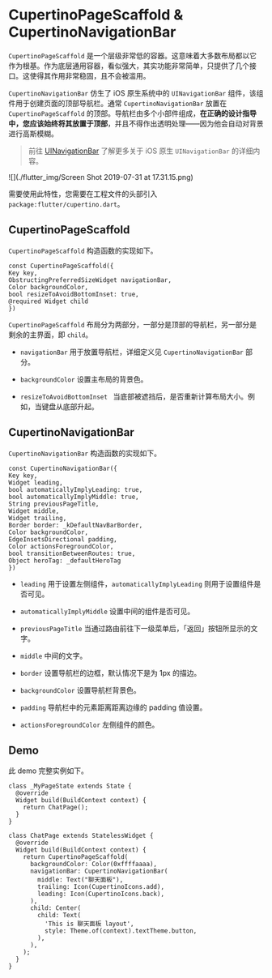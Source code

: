 # CupertinoPageScaffold & CupertinoNavigationBar

``CupertinoPageScaffold`` 是一个层级非常低的容器。这意味着大多数布局都以它作为根基。作为底层通用容器，看似强大，其实功能非常简单，只提供了几个接口。这使得其作用非常稳固，且不会被滥用。

``CupertinoNavigationBar`` 仿生了 iOS 原生系统中的 ``UINavigationBar`` 组件，该组件用于创建页面的顶部导航栏。通常 ``CupertinoNavigationBar`` 放置在 ``CupertinoPageScaffold`` 的顶部。导航栏由多个小部件组成，**在正确的设计指导中，您应该始终将其放置于顶部**，并且不得作出透明处理——因为他会自动对背景进行高斯模糊。

> 前往 [UINavigationBar](https://developer.apple.com/documentation/uikit/uinavigationbar) 了解更多关于 iOS 原生 ``UINavigationBar`` 的详细内容。

![](./flutter_img/Screen Shot 2019-07-31 at 17.31.15.png)

需要使用此特性，您需要在工程文件的头部引入 ``package:flutter/cupertino.dart``。

## CupertinoPageScaffold

``CupertinoPageScaffold`` 构造函数的实现如下。

```
const CupertinoPageScaffold({
Key key,
ObstructingPreferredSizeWidget navigationBar,
Color backgroundColor,
bool resizeToAvoidBottomInset: true,
@required Widget child
})
```

``CupertinoPageScaffold`` 布局分为两部分，一部分是顶部的导航栏，另一部分是剩余的主界面，即 ``child``。

- ``navigationBar`` 用于放置导航栏，详细定义见 ``CupertinoNavigationBar`` 部分。

- ``backgroundColor`` 设置主布局的背景色。

- ``resizeToAvoidBottomInset `` 当底部被遮挡后，是否重新计算布局大小。例如，当键盘从底部升起。

## CupertinoNavigationBar

``CupertinoNavigationBar`` 构造函数的实现如下。

```
const CupertinoNavigationBar({
Key key,
Widget leading,
bool automaticallyImplyLeading: true,
bool automaticallyImplyMiddle: true,
String previousPageTitle,
Widget middle,
Widget trailing,
Border border: _kDefaultNavBarBorder,
Color backgroundColor,
EdgeInsetsDirectional padding,
Color actionsForegroundColor,
bool transitionBetweenRoutes: true,
Object heroTag: _defaultHeroTag
})
```

- ``leading`` 用于设置左侧组件，``automaticallyImplyLeading`` 则用于设置组件是否可见。

- ``automaticallyImplyMiddle`` 设置中间的组件是否可见。

- ``previousPageTitle`` 当通过路由前往下一级菜单后，「返回」按钮所显示的文字。

- ``middle`` 中间的文字。

- ``border`` 设置导航栏的边框，默认情况下是为 1px 的描边。

- ``backgroundColor`` 设置导航栏背景色。

- ``padding`` 导航栏中的元素距离距离边缘的 padding 值设置。

- ``actionsForegroundColor`` 左侧组件的颜色。

## Demo

此 demo 完整实例如下。

```
class _MyPageState extends State {
  @override
  Widget build(BuildContext context) {
    return ChatPage();
  }
}

class ChatPage extends StatelessWidget {
  @override
  Widget build(BuildContext context) {
    return CupertinoPageScaffold(
      backgroundColor: Color(0xffffaaaa),
      navigationBar: CupertinoNavigationBar(
        middle: Text("聊天面板"),
        trailing: Icon(CupertinoIcons.add),
        leading: Icon(CupertinoIcons.back),
      ),
      child: Center(
        child: Text(
          'This is 聊天面板 layout',
          style: Theme.of(context).textTheme.button,
        ),
      ),
    );
  }
}
```

